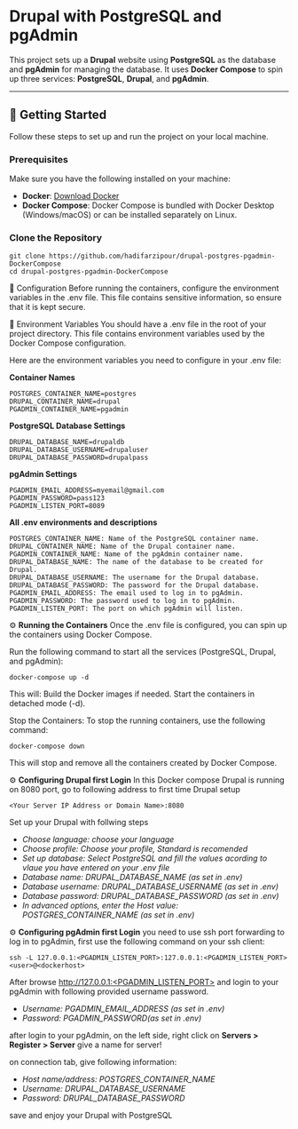 # Drupal with PostgreSQL and pgAdmin

This project sets up a **Drupal** website using **PostgreSQL** as the database and **pgAdmin** for managing the database. It uses **Docker Compose** to spin up three services: **PostgreSQL**, **Drupal**, and **pgAdmin**.

---

## 🚀 Getting Started

Follow these steps to set up and run the project on your local machine.

### Prerequisites

Make sure you have the following installed on your machine:

- **Docker**: [Download Docker](https://www.docker.com/get-started)
- **Docker Compose**: Docker Compose is bundled with Docker Desktop (Windows/macOS) or can be installed separately on Linux.

### Clone the Repository

```
git clone https://github.com/hadifarzipour/drupal-postgres-pgadmin-DockerCompose
cd drupal-postgres-pgadmin-DockerCompose
```

🔧 Configuration
Before running the containers, configure the environment variables in the .env file. This file contains sensitive information, so ensure that it is kept secure.

🔑 Environment Variables
You should have a .env file in the root of your project directory. This file contains environment variables used by the Docker Compose configuration.

Here are the environment variables you need to configure in your .env file:

**Container Names**
```
POSTGRES_CONTAINER_NAME=postgres
DRUPAL_CONTAINER_NAME=drupal
PGADMIN_CONTAINER_NAME=pgadmin
```
**PostgreSQL Database Settings**
```
DRUPAL_DATABASE_NAME=drupaldb
DRUPAL_DATABASE_USERNAME=drupaluser
DRUPAL_DATABASE_PASSWORD=drupalpass
```
**pgAdmin Settings**
```
PGADMIN_EMAIL_ADDRESS=myemail@gmail.com
PGADMIN_PASSWORD=pass123
PGADMIN_LISTEN_PORT=8089
```

**All .env environments and descriptions**
```
POSTGRES_CONTAINER_NAME: Name of the PostgreSQL container name.
DRUPAL_CONTAINER_NAME: Name of the Drupal container name.
PGADMIN_CONTAINER_NAME: Name of the pgAdmin container name.
DRUPAL_DATABASE_NAME: The name of the database to be created for Drupal.
DRUPAL_DATABASE_USERNAME: The username for the Drupal database.
DRUPAL_DATABASE_PASSWORD: The password for the Drupal database.
PGADMIN_EMAIL_ADDRESS: The email used to log in to pgAdmin.
PGADMIN_PASSWORD: The password used to log in to pgAdmin.
PGADMIN_LISTEN_PORT: The port on which pgAdmin will listen.
```

⚙️ **Running the Containers**
Once the .env file is configured, you can spin up the containers using Docker Compose.

Run the following command to start all the services (PostgreSQL, Drupal, and pgAdmin):
```
docker-compose up -d
```

This will:
Build the Docker images if needed.
Start the containers in detached mode (-d).

Stop the Containers:
To stop the running containers, use the following command:
```
docker-compose down
```

This will stop and remove all the containers created by Docker Compose.

⚙️ **Configuring Drupal first Login**
In this Docker compose Drupal is running on 8080 port, go to following address to first time Drupal setup

```
<Your Server IP Address or Domain Name>:8080
```

Set up your Drupal with follwing steps
- *Choose language: choose your language*
- *Choose profile: Choose your profile, Standard is recomended*
- *Set up database: Select PostgreSQL and fill the values acording to vlaue you have entered on your .env file*
- *Database name: DRUPAL_DATABASE_NAME (as set in .env)*
- *Database username: DRUPAL_DATABASE_USERNAME (as set in .env)*
- *Database password: DRUPAL_DATABASE_PASSWORD (as set in .env)*
- *In advanced options, enter the Host value: POSTGRES_CONTAINER_NAME (as set in .env)*
        

⚙️ **Configuring pgAdmin first Login**
you need to use ssh port forwarding to log in to pgAdmin, first use the following command on your ssh client:

```
ssh -L 127.0.0.1:<PGADMIN_LISTEN_PORT>:127.0.0.1:<PGADMIN_LISTEN_PORT> <user>@<dockerhost>
```

After browse http://127.0.0.1:<PGADMIN_LISTEN_PORT> and login to your pgAdmin with following provided username password.

- *Username: PGADMIN_EMAIL_ADDRESS (as set in .env)*
- *Password: PGADMIN_PASSWORD(as set in .env)*

after login to your pgAdmin, on the left side, right click on **Servers > Register > Server** give a name for server!

on connection tab, give following information:

- *Host name/address: POSTGRES_CONTAINER_NAME*
- *Username: DRUPAL_DATABASE_USERNAME*
- *Password: DRUPAL_DATABASE_PASSWORD*

  
save and enjoy your Drupal with PostgreSQL







